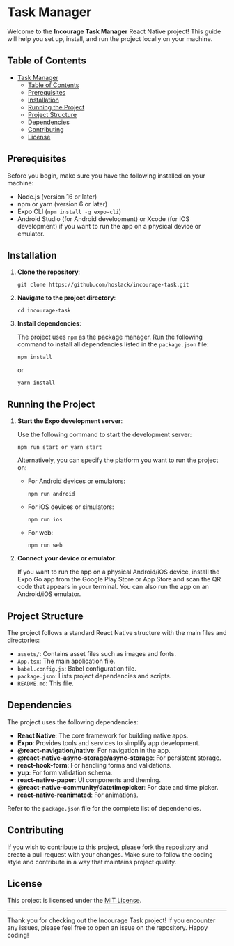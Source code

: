 # Task Manager

Welcome to the **Incourage Task Manager** React Native project! This guide will help you set up, install, and run the project locally on your machine.

## Table of Contents

- [Task Manager](#task-manager)
  - [Table of Contents](#table-of-contents)
  - [Prerequisites](#prerequisites)
  - [Installation](#installation)
  - [Running the Project](#running-the-project)
  - [Project Structure](#project-structure)
  - [Dependencies](#dependencies)
  - [Contributing](#contributing)
  - [License](#license)

## Prerequisites

Before you begin, make sure you have the following installed on your machine:

- Node.js (version 16 or later)
- npm or yarn (version 6 or later)
- Expo CLI (`npm install -g expo-cli`)
- Android Studio (for Android development) or Xcode (for iOS development) if you want to run the app on a physical device or emulator.

## Installation

1. **Clone the repository**:

   ```shell
   git clone https://github.com/hoslack/incourage-task.git
   ```

2. **Navigate to the project directory**:

   ```shell
   cd incourage-task
   ```

3. **Install dependencies**:

   The project uses `npm` as the package manager. Run the following command to install all dependencies listed in the `package.json` file:

   ```shell
   npm install
   ```

   or

   ```shell
   yarn install
   ```

## Running the Project

1. **Start the Expo development server**:

   Use the following command to start the development server:

   ```shell
   npm run start or yarn start
   ```

   Alternatively, you can specify the platform you want to run the project on:

   - For Android devices or emulators:

     ```shell
     npm run android
     ```

   - For iOS devices or simulators:

     ```shell
     npm run ios
     ```

   - For web:

     ```shell
     npm run web
     ```

2. **Connect your device or emulator**:

   If you want to run the app on a physical Android/iOS device, install the Expo Go app from the Google Play Store or App Store and scan the QR code that appears in your terminal. You can also run the app on an Android/iOS emulator.

## Project Structure

The project follows a standard React Native structure with the main files and directories:

- `assets/`: Contains asset files such as images and fonts.
- `App.tsx`: The main application file.
- `babel.config.js`: Babel configuration file.
- `package.json`: Lists project dependencies and scripts.
- `README.md`: This file.

## Dependencies

The project uses the following dependencies:

- **React Native**: The core framework for building native apps.
- **Expo**: Provides tools and services to simplify app development.
- **@react-navigation/native**: For navigation in the app.
- **@react-native-async-storage/async-storage**: For persistent storage.
- **react-hook-form**: For handling forms and validations.
- **yup**: For form validation schema.
- **react-native-paper**: UI components and theming.
- **@react-native-community/datetimepicker**: For date and time picker.
- **react-native-reanimated**: For animations.

Refer to the `package.json` file for the complete list of dependencies.

## Contributing

If you wish to contribute to this project, please fork the repository and create a pull request with your changes. Make sure to follow the coding style and contribute in a way that maintains project quality.

## License

This project is licensed under the [MIT License](LICENSE).

---

Thank you for checking out the Incourage Task project! If you encounter any issues, please feel free to open an issue on the repository. Happy coding!
